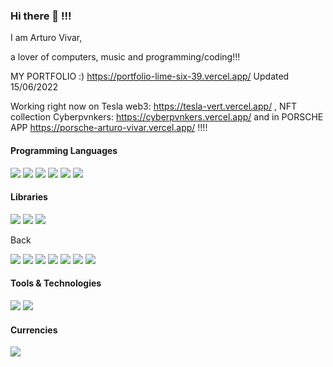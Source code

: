### Hi there 👋 !!!
I am Arturo Vivar,

 a lover of computers, music and programming/coding!!!
 
 MY PORTFOLIO :) https://portfolio-lime-six-39.vercel.app/ Updated 15/06/2022
 
 Working right now on Tesla web3: https://tesla-vert.vercel.app/
 , NFT collection Cyberpvnkers: https://cyberpvnkers.vercel.app/
 and in PORSCHE APP https://porsche-arturo-vivar.vercel.app/ !!!!
 

<h4>Programming Languages</h4>
<p>
  <img src="https://img.shields.io/badge/JavaScript-F7DF1E?style=for-the-badge&logo=javascript&logoColor=black">
  <img src="https://img.shields.io/badge/HTML5-E34F26?style=for-the-badge&logo=html5&logoColor=white">
  <img src="https://img.shields.io/badge/CSS3-1572B6?style=for-the-badge&logo=css3&logoColor=white">
  <img src="https://img.shields.io/badge/React-20232A?style=for-the-badge&logo=react&logoColor=61DAFB">
  <img src="https://img.shields.io/badge/Solidity-e6e6e6?style=for-the-badge&logo=solidity&logoColor=black">
  <img src="https://img.shields.io/badge/typescript-%23007ACC.svg?style=for-the-badge&logo=typescript&logoColor=white">
 
  </p>
  
  <h4>Libraries</h4>
<p>
  <img src="https://img.shields.io/badge/threejs-black?style=for-the-badge&logo=three.js&logoColor=white">
 <img src="https://img.shields.io/badge/SASS-hotpink.svg?style=for-the-badge&logo=SASS&logoColor=white">
 <img src="https://img.shields.io/badge/JWT-black?style=for-the-badge&logo=JSON%20web%20tokens">
  </p>
  
   Back
</h3> 
<p>
  <img src="https://img.shields.io/badge/Node.js-339933?style=for-the-badge&logo=nodedotjs&logoColor=white">
  <img src="https://img.shields.io/badge/Express.js-000000?style=for-the-badge&logo=express&logoColor=white">
  <img src="https://img.shields.io/badge/MongoDB-white?style=for-the-badge&logo=mongodb&logoColor=4EA94B">
  <img src="https://img.shields.io/badge/Mongoose-00C58E?style=for-the-badge">
  <img src="https://img.shields.io/badge/next.js-000000?style=for-the-badge&logo=nextdotjs&logoColor=white">
  <img src="https://img.shields.io/badge/Socket.io-010101?&style=for-the-badge&logo=Socket.io&logoColor=white">
  <img src="https://img.shields.io/badge/Firebase-039BE5?style=for-the-badge&logo=Firebase&logoColor=white">
 
</p>

<h4>Tools & Technologies</h4>
<p>
  <img src="https://img.shields.io/badge/Git-F05032?style=for-the-badge&logo=git&logoColor=white">
  <img src="https://img.shields.io/badge/GitHub-100000?style=for-the-badge&logo=github&logoColor=white">
</p>

<h4>Currencies</h4>
<p>
  <img src="https://img.shields.io/badge/Ethereum-3C3C3D?style=for-the-badge&logo=Ethereum&logoColor=white">
 
</p>
